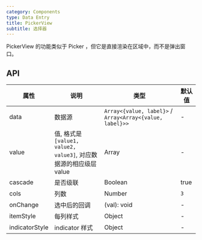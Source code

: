 ```yaml
---
category: Components
type: Data Entry
title: PickerView
subtitle: 选择器
---
```


PickerView 的功能类似于 Picker ，但它是直接渲染在区域中，而不是弹出窗口。

## API

| 属性                         | 说明                                                                   | 类型                                                     | 默认值        |
| ---------------------------- | ---------------------------------------------------------------------- | -------------------------------------------------------- | ------------- |
| data                         | 数据源                                                                 | `Array<{value, label}>` / `Array<Array<{value, label}>>` | -             |
| value                        | 值, 格式是`[value1, value2, value3]`, 对应数据源的相应级层 value       | Array                                                    | -             |
| cascade                      | 是否级联                                                               | Boolean                                                  | true          |
| cols                         | 列数                                                                   | Number                                                   | `3`           |
| onChange                     | 选中后的回调 | (val): void                                              | -             |
| itemStyle                    | 每列样式                                                               | Object                                                   | -             |
| indicatorStyle               | indicator 样式                                                         | Object                                                   | -             |

